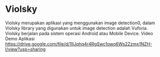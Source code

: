 # Violsky
Violsky merupakan aplikasi yang menggunakan image detection0, dalam Violsky library yang digunakan untuk image detection adalah Vuforia.
Violsky berjalan pada sistem operasi Android atau Mobile Device.
Video Demo Aplikasi
https://drive.google.com/file/d/1IlJqhq4r4RgSwc1owo6Ws2Zzmx1NZH-I/view?usp=sharing
